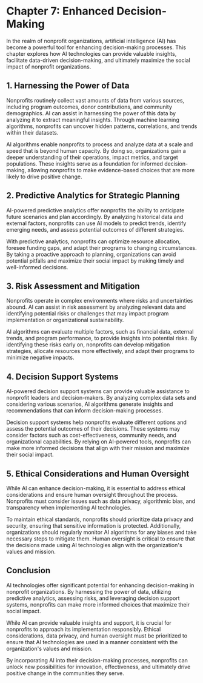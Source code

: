 Chapter 7: Enhanced Decision-Making
===================================

In the realm of nonprofit organizations, artificial intelligence (AI) has become a powerful tool for enhancing decision-making processes. This chapter explores how AI technologies can provide valuable insights, facilitate data-driven decision-making, and ultimately maximize the social impact of nonprofit organizations.

**1. Harnessing the Power of Data**
-----------------------------------

Nonprofits routinely collect vast amounts of data from various sources, including program outcomes, donor contributions, and community demographics. AI can assist in harnessing the power of this data by analyzing it to extract meaningful insights. Through machine learning algorithms, nonprofits can uncover hidden patterns, correlations, and trends within their datasets.

AI algorithms enable nonprofits to process and analyze data at a scale and speed that is beyond human capacity. By doing so, organizations gain a deeper understanding of their operations, impact metrics, and target populations. These insights serve as a foundation for informed decision-making, allowing nonprofits to make evidence-based choices that are more likely to drive positive change.

**2. Predictive Analytics for Strategic Planning**
--------------------------------------------------

AI-powered predictive analytics offer nonprofits the ability to anticipate future scenarios and plan accordingly. By analyzing historical data and external factors, nonprofits can use AI models to predict trends, identify emerging needs, and assess potential outcomes of different strategies.

With predictive analytics, nonprofits can optimize resource allocation, foresee funding gaps, and adapt their programs to changing circumstances. By taking a proactive approach to planning, organizations can avoid potential pitfalls and maximize their social impact by making timely and well-informed decisions.

**3. Risk Assessment and Mitigation**
-------------------------------------

Nonprofits operate in complex environments where risks and uncertainties abound. AI can assist in risk assessment by analyzing relevant data and identifying potential risks or challenges that may impact program implementation or organizational sustainability.

AI algorithms can evaluate multiple factors, such as financial data, external trends, and program performance, to provide insights into potential risks. By identifying these risks early on, nonprofits can develop mitigation strategies, allocate resources more effectively, and adapt their programs to minimize negative impacts.

**4. Decision Support Systems**
-------------------------------

AI-powered decision support systems can provide valuable assistance to nonprofit leaders and decision-makers. By analyzing complex data sets and considering various scenarios, AI algorithms generate insights and recommendations that can inform decision-making processes.

Decision support systems help nonprofits evaluate different options and assess the potential outcomes of their decisions. These systems may consider factors such as cost-effectiveness, community needs, and organizational capabilities. By relying on AI-powered tools, nonprofits can make more informed decisions that align with their mission and maximize their social impact.

**5. Ethical Considerations and Human Oversight**
-------------------------------------------------

While AI can enhance decision-making, it is essential to address ethical considerations and ensure human oversight throughout the process. Nonprofits must consider issues such as data privacy, algorithmic bias, and transparency when implementing AI technologies.

To maintain ethical standards, nonprofits should prioritize data privacy and security, ensuring that sensitive information is protected. Additionally, organizations should regularly monitor AI algorithms for any biases and take necessary steps to mitigate them. Human oversight is critical to ensure that the decisions made using AI technologies align with the organization's values and mission.

**Conclusion**
--------------

AI technologies offer significant potential for enhancing decision-making in nonprofit organizations. By harnessing the power of data, utilizing predictive analytics, assessing risks, and leveraging decision support systems, nonprofits can make more informed choices that maximize their social impact.

While AI can provide valuable insights and support, it is crucial for nonprofits to approach its implementation responsibly. Ethical considerations, data privacy, and human oversight must be prioritized to ensure that AI technologies are used in a manner consistent with the organization's values and mission.

By incorporating AI into their decision-making processes, nonprofits can unlock new possibilities for innovation, effectiveness, and ultimately drive positive change in the communities they serve.
